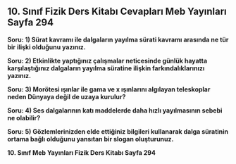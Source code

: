 ## 10. Sınıf Fizik Ders Kitabı Cevapları Meb Yayınları Sayfa 294

**Soru: 1) Sürat kavramı ile dalgaların yayılma sürati kavramı arasında ne tür bir ilişki olduğunu yazınız.**

**Soru: 2) Etkinlikte yaptığınız çalışmalar neticesinde günlük hayatta karşılaştığınız dalgaların yayılma süratine ilişkin farkındalıklarınızı yazınız.**

**Soru: 3) Morötesi ışınlar ile gama ve x ışınlarını algılayan teleskoplar neden Dünyaya değil de uzaya kurulur?**

**Soru: 4) Ses dalgalarının katı maddelerde daha hızlı yayılmasının sebebi ne olabilir?**

**Soru: 5) Gözlemlerinizden elde ettiğiniz bilgileri kullanarak dalga süratinin ortama bağlı olduğunu yansıtan bir slogan oluşturunuz.**

**10. Sınıf Meb Yayınları Fizik Ders Kitabı Sayfa 294**